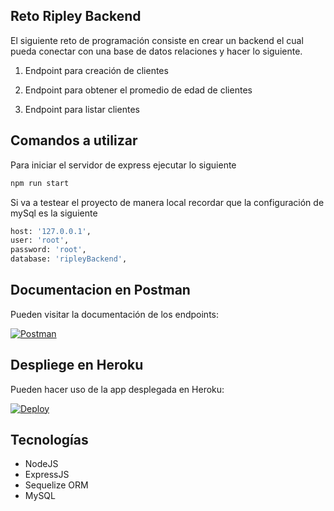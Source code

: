 ## Reto Ripley Backend

El siguiente reto de programación consiste en crear un backend el cual pueda conectar con una base de datos relaciones y hacer lo siguiente.

1. Endpoint para creación de clientes

2. Endpoint para obtener el promedio de edad de clientes

3. Endpoint para listar clientes

## Comandos a utilizar

Para iniciar el servidor de express ejecutar lo siguiente

```bash
npm run start
```

Si va a testear el proyecto de manera local recordar que la configuración de mySql es la siguiente 

```bash
host: '127.0.0.1',
user: 'root',
password: 'root',
database: 'ripleyBackend',
```

## Documentacion en Postman
Pueden visitar la documentación de los endpoints:

[![Postman](https://run.pstmn.io/button.svg)](https://documenter.getpostman.com/view/11973590/UUxxh8XY)

## Despliege en Heroku
Pueden hacer uso de la app desplegada en Heroku:

[![Deploy](https://www.herokucdn.com/deploy/button.svg)](https://reto-ripley-backend.herokuapp.com/)

## Tecnologías
* NodeJS
* ExpressJS
* Sequelize ORM
* MySQL
